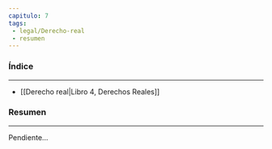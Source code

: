 ```yaml
---
capitulo: 7
tags: 
 - legal/Derecho-real
 - resumen
---
```

### Índice 
---
* [[Derecho real|Libro 4, Derechos Reales]]

### Resumen
---
Pendiente...